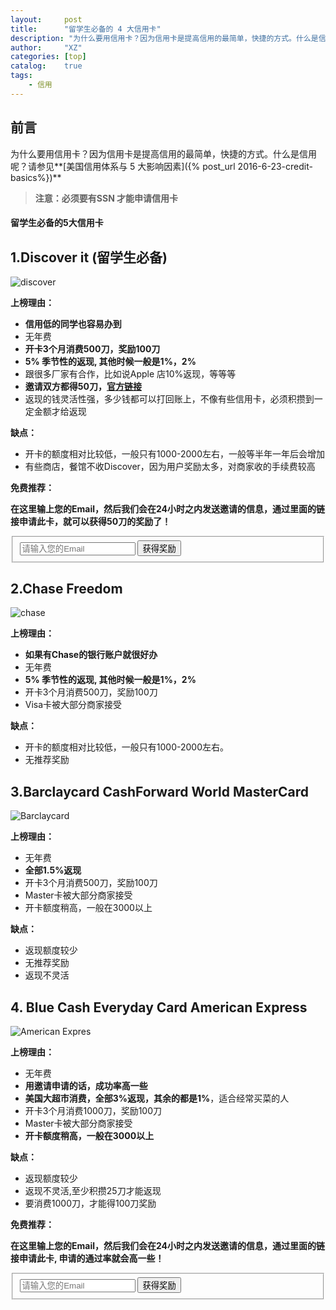```yaml
---
layout:     post
title:      "留学生必备的 4 大信用卡"
description: "为什么要用信用卡？因为信用卡是提高信用的最简单，快捷的方式。什么是信用呢？请参见..."
author:     "XZ"
categories: [top]
catalog:    true
tags:
    - 信用
---
```

## 前言

为什么要用信用卡？因为信用卡是提高信用的最简单，快捷的方式。什么是信用呢？请参见**[美国信用体系与 5 大影响因素]({% post_url 2016-6-23-credit-basics%})**

>**注意：必须要有SSN 才能申请信用卡** 

#### 留学生必备的5大信用卡

## 1.Discover it (留学生必备)

![discover](http://www.thesimpledollar.com/wp-content/uploads/2015/07/discover-it-card-art.png)

**上榜理由：**

* **信用低的同学也容易办到**
* 无年费
* **开卡3个月消费500刀，奖励100刀**
* **5% 季节性的返现, 其他时候一般是1%，2%**
* 跟很多厂家有合作，比如说Apple 店10%返现，等等等
* **邀请双方都得50刀，[官方链接](https://www.discover.com/credit-cards/exclusives/sharediscover/)**
* 返现的钱灵活性强，多少钱都可以打回账上，不像有些信用卡，必须积攒到一定金额才给返现

**缺点：**

* 开卡的额度相对比较低，一般只有1000-2000左右，一般等半年一年后会增加
* 有些商店，餐馆不收Discover，因为用户奖励太多，对商家收的手续费较高

**免费推荐：**

**在这里输上您的Email，然后我们会在24小时之内发送邀请的信息，通过里面的链接申请此卡，就可以获得50刀的奖励了！**
<form action="https://formspree.io/robinzhang8803@gmail.com"
      method="POST">
<fieldset class="form-group">
    <input class="form-control" type="email" name="_replyto" placeholder="请输入您的Email">
     <input type="text" name="Card" value="Discover" style="display:none" />
    <input type="hidden" name="_format" value="plain" />
    <button type="submit" class="btn btn-primary pull-right">获得奖励</button>
</fieldset>
</form>

## 2.Chase Freedom

![chase](http://static.slickdealscdn.com/attachment/2/8/0/2/7/9/682818.attach)

**上榜理由：**

* **如果有Chase的银行账户就很好办**
* 无年费
* **5% 季节性的返现, 其他时候一般是1%，2%**
* 开卡3个月消费500刀，奖励100刀
* Visa卡被大部分商家接受

**缺点：**

* 开卡的额度相对比较低，一般只有1000-2000左右。
* 无推荐奖励

## 3.Barclaycard CashForward World MasterCard

![Barclaycard](http://www.multivu.com/assets/7224751/photos/7224751-anb-arrival-wmc-nofee-md.jpg?1400037759)

**上榜理由：**

* 无年费
* **全部1.5%返现**
* 开卡3个月消费500刀，奖励100刀
* Master卡被大部分商家接受
* 开卡额度稍高，一般在3000以上

**缺点：**

* 返现额度较少
* 无推荐奖励
* 返现不灵活

## 4. Blue Cash Everyday Card American Express

![American Expres](http://2spaxp304su575mws415dydz.wpengine.netdna-cdn.com/wp-content/uploads/2013/08/American-Express-Blue-Cash-Everyday.png)

**上榜理由：**

* 无年费
* **用邀请申请的话，成功率高一些**
* **美国大超市消费，全部3%返现，其余的都是1%**，适合经常买菜的人
* 开卡3个月消费1000刀，奖励100刀
* Master卡被大部分商家接受
* **开卡额度稍高，一般在3000以上**

**缺点：**

* 返现额度较少
* 返现不灵活,至少积攒25刀才能返现
* 要消费1000刀，才能得100刀奖励

**免费推荐：**

**在这里输上您的Email，然后我们会在24小时之内发送邀请的信息，通过里面的链接申请此卡, 申请的通过率就会高一些！**
<form action="https://formspree.io/robinzhang8803@gmail.com"
      method="POST">
<fieldset class="form-group">
    <input class="form-control" type="email" name="_replyto" placeholder="请输入您的Email">
    <input type="text" name="Card" value="Amex" style="display:none" />
    <input type="hidden" name="_format" value="plain" />
    <button type="submit" class="btn btn-primary pull-right">获得奖励</button>
</fieldset>
</form>



